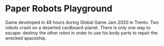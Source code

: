 # Paper Robots Playground
Game developed in 48 hours during Global Game Jam 2020 in Trento. Two robots crash on a deserted cardboard-planet. There is only one way to escape: destroy the other robot in order to use his body parts to repair the wrecked spaceship.
